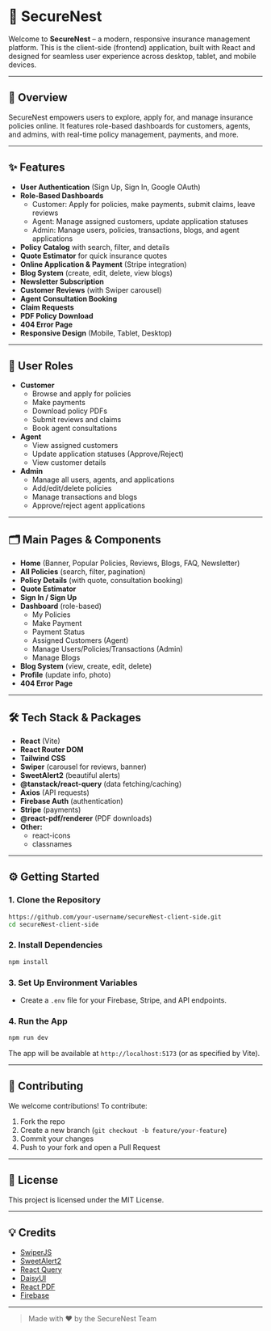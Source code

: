 # 🏡 SecureNest 

Welcome to **SecureNest** – a modern, responsive insurance management platform. This is the client-side (frontend) application, built with React and designed for seamless user experience across desktop, tablet, and mobile devices.

---

## 🚀 Overview
SecureNest empowers users to explore, apply for, and manage insurance policies online. It features role-based dashboards for customers, agents, and admins, with real-time policy management, payments, and more.

---

## ✨ Features
- **User Authentication** (Sign Up, Sign In, Google OAuth)
- **Role-Based Dashboards**
  - Customer: Apply for policies, make payments, submit claims, leave reviews
  - Agent: Manage assigned customers, update application statuses
  - Admin: Manage users, policies, transactions, blogs, and agent applications
- **Policy Catalog** with search, filter, and details
- **Quote Estimator** for quick insurance quotes
- **Online Application & Payment** (Stripe integration)
- **Blog System** (create, edit, delete, view blogs)
- **Newsletter Subscription**
- **Customer Reviews** (with Swiper carousel)
- **Agent Consultation Booking**
- **Claim Requests**
- **PDF Policy Download**
- **404 Error Page**
- **Responsive Design** (Mobile, Tablet, Desktop)

---

## 👤 User Roles
- **Customer**
  - Browse and apply for policies
  - Make payments
  - Download policy PDFs
  - Submit reviews and claims
  - Book agent consultations
- **Agent**
  - View assigned customers
  - Update application statuses (Approve/Reject)
  - View customer details
- **Admin**
  - Manage all users, agents, and applications
  - Add/edit/delete policies
  - Manage transactions and blogs
  - Approve/reject agent applications

---

## 🗂️ Main Pages & Components
- **Home** (Banner, Popular Policies, Reviews, Blogs, FAQ, Newsletter)
- **All Policies** (search, filter, pagination)
- **Policy Details** (with quote, consultation booking)
- **Quote Estimator**
- **Sign In / Sign Up**
- **Dashboard** (role-based)
  - My Policies
  - Make Payment
  - Payment Status
  - Assigned Customers (Agent)
  - Manage Users/Policies/Transactions (Admin)
  - Manage Blogs
- **Blog System** (view, create, edit, delete)
- **Profile** (update info, photo)
- **404 Error Page**

---

## 🛠️ Tech Stack & Packages
- **React** (Vite)
- **React Router DOM**
- **Tailwind CSS**
- **Swiper** (carousel for reviews, banner)
- **SweetAlert2** (beautiful alerts)
- **@tanstack/react-query** (data fetching/caching)
- **Axios** (API requests)
- **Firebase Auth** (authentication)
- **Stripe** (payments)
- **@react-pdf/renderer** (PDF downloads)
- **Other:**
  - react-icons
  - classnames

---

## ⚙️ Getting Started

### 1. **Clone the Repository**
```bash
https://github.com/your-username/secureNest-client-side.git
cd secureNest-client-side
```

### 2. **Install Dependencies**
```bash
npm install
```

### 3. **Set Up Environment Variables**
- Create a `.env` file for your Firebase, Stripe, and API endpoints.

### 4. **Run the App**
```bash
npm run dev
```

The app will be available at `http://localhost:5173` (or as specified by Vite).

---

## 🤝 Contributing
We welcome contributions! To contribute:
1. Fork the repo
2. Create a new branch (`git checkout -b feature/your-feature`)
3. Commit your changes
4. Push to your fork and open a Pull Request

---

## 📄 License
This project is licensed under the MIT License.

---

## 💡 Credits
- [SwiperJS](https://swiperjs.com/)
- [SweetAlert2](https://sweetalert2.github.io/)
- [React Query](https://tanstack.com/query/latest)
- [DaisyUI](https://daisyui.com/)
- [React PDF](https://react-pdf.org/)
- [Firebase](https://firebase.google.com/)

---

> Made with ❤️ by the SecureNest Team 
